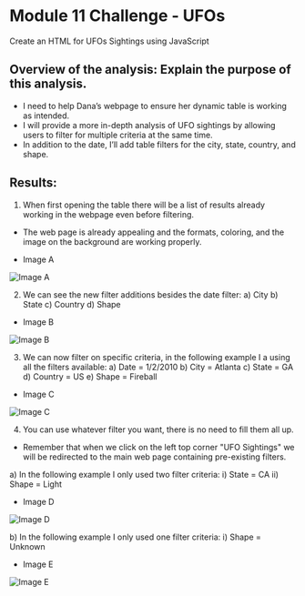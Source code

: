 # Module 11 Challenge - UFOs
Create an HTML for UFOs Sightings using JavaScript 

## Overview of the analysis: Explain the purpose of this analysis.
- I need to help Dana’s webpage to ensure her dynamic table is working as intended. 
- I will provide a more in-depth analysis of UFO sightings by allowing users to filter for multiple criteria at the same time. 
- In addition to the date, I’ll add table filters for the city, state, country, and shape.

## Results: 
1. When first opening the table there will be a list of results already working in the webpage even before filtering.
- The web page is already appealing and the formats, coloring, and the image on the background are working properly.

* Image A

![Image A](https://user-images.githubusercontent.com/95668609/159139174-a61d85b2-1c68-4a3b-a1d2-8b6dbb1f488e.png)

2. We can see the new filter additions besides the date filter:
a) City
b) State
c) Country
d) Shape

* Image B

![Image B](https://user-images.githubusercontent.com/95668609/159139180-b7ba1cf0-6505-4561-97ca-597940d94adf.png)


3. We can now filter on specific criteria, in the following example I a using all the filters available:
a) Date = 1/2/2010
b) City = Atlanta
c) State = GA
d) Country = US
e) Shape = Fireball

* Image C

![Image C](https://user-images.githubusercontent.com/95668609/159139185-26db3f3b-4aef-4bda-8799-e94c1fc2923e.png)


4. You can use whatever filter you want, there is no need to fill them all up. 
- Remember that when we click on the left top corner "UFO Sightings" we will be redirected to the main web page containing pre-existing filters.

a) In the following example I only used two filter criteria:
    i) State = CA
    ii) Shape = Light

* Image D

![Image D](https://user-images.githubusercontent.com/95668609/159139189-6a98db0e-7bd0-43bd-91f1-22d9483a1b48.png)


b) In the following example I only used one filter criteria:
    i) Shape = Unknown

* Image E

![Image E](https://user-images.githubusercontent.com/95668609/159139190-959c85fb-8064-4a02-b74c-6dd460b57ad4.png)


    

